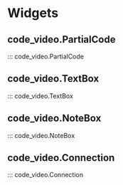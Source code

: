# Widgets

## code_video.PartialCode

::: code_video.PartialCode

## code_video.TextBox

::: code_video.TextBox

## code_video.NoteBox

::: code_video.NoteBox

## code_video.Connection

::: code_video.Connection